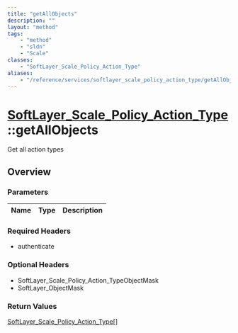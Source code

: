 ```yaml
---
title: "getAllObjects"
description: ""
layout: "method"
tags:
    - "method"
    - "sldn"
    - "Scale"
classes:
    - "SoftLayer_Scale_Policy_Action_Type"
aliases:
    - "/reference/services/softlayer_scale_policy_action_type/getAllObjects"
---
```

# [SoftLayer_Scale_Policy_Action_Type](/reference/services/SoftLayer_Scale_Policy_Action_Type)::getAllObjects

Get all action types


## Overview 


### Parameters 
|Name | Type | Description |
| --- | --- | --- |


### Required Headers
* authenticate

### Optional Headers
* SoftLayer_Scale_Policy_Action_TypeObjectMask
* SoftLayer_ObjectMask

### Return Values
<a href='/reference/datatypes/SoftLayer_Scale_Policy_Action_Type'>SoftLayer_Scale_Policy_Action_Type[] </a>

